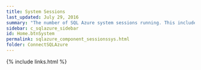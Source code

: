 ```yaml
---
title: System Sessions
last_updated: July 29, 2016
summary: "The number of SQL Azure system sessions running. This includes any sessions from SQL Azure system processes as well as various SQL Azure agent processes."
sidebar: c_sqlazure_sidebar
id: Home.btnSystem
permalink: sqlazure_component_sessionssys.html
folder: ConnectSQLAzure
---
```



{% include links.html %}

